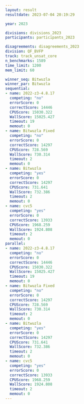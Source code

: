 ```yaml
---
layout: result
resultdate: 2023-07-04 20:19:29

year: 2023

divisions: divisions_2023
participants: participants_2023

disagreements: disagreements_2023
division: QF_BVFP
track: track_unsat_core
n_benchmarks: 1589
time_limit: 1200
mem_limit: 60

winner_seq: Bitwuzla
winner_par: Bitwuzla
sequential:
- name: 2022-z3-4.8.17
  competing: "no"
  errorScore: 0
  correctScore: 14446
  CPUScore: 15030.322
  WallScore: 15025.427
  timeout: 19
  memout: 0
- name: Bitwuzla Fixed
  competing: "no"
  errorScore: 0
  correctScore: 14297
  CPUScore: 728.569
  WallScore: 730.314
  timeout: 2
  memout: 0
- name: Bitwuzla
  competing: "yes"
  errorScore: 0
  correctScore: 14297
  CPUScore: 731.641
  WallScore: 732.386
  timeout: 2
  memout: 0
- name: cvc5
  competing: "yes"
  errorScore: 0
  correctScore: 13933
  CPUScore: 1968.259
  WallScore: 1924.808
  timeout: 2
  memout: 0
parallel:
- name: 2022-z3-4.8.17
  competing: "no"
  errorScore: 0
  correctScore: 14446
  CPUScore: 15030.322
  WallScore: 15025.427
  timeout: 19
  memout: 0
- name: Bitwuzla Fixed
  competing: "no"
  errorScore: 0
  correctScore: 14297
  CPUScore: 728.569
  WallScore: 730.314
  timeout: 2
  memout: 0
- name: Bitwuzla
  competing: "yes"
  errorScore: 0
  correctScore: 14297
  CPUScore: 731.641
  WallScore: 732.386
  timeout: 2
  memout: 0
- name: cvc5
  competing: "yes"
  errorScore: 0
  correctScore: 13933
  CPUScore: 1968.259
  WallScore: 1924.808
  timeout: 2
  memout: 0
---
```

